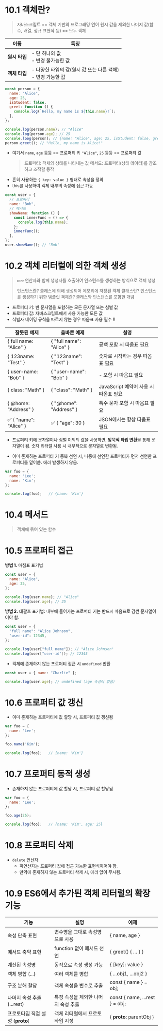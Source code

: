 # 10.1 객체란?

> 자바스크립트 == 객체 기반의 프로그래밍 언어
> 원시 값을 제외한 나머지 값(함수, 배열, 정규 표현식 등) == 모두 객체

| 이름          | 특징                                                              |
| ------------- | ----------------------------------------------------------------- |
| **원시 타입** | - 단 하나의 값 <br/> - 변경 불가능한 값                           |
| **객체 타입** | - 다양한 타입의 값(원시 값 또는 다른 객체) <br/> - 변경 가능한 값 |

```js
const person = {
  name: "Alice",
  age: 25,
  isStudent: false,
  greet: function () {
    console.log(`Hello, my name is ${this.name}!`);
  },
};

console.log(person.name); // "Alice"
console.log(person.age); // 25
console.loog(person); // {name: "Alice", age: 25, isStudent: false, greet: f}
person.greet(); // "Hello, my name is Alice!"
```

- 여기서 `name`, `age` 등등 == 프로퍼티 키
  `"Alice"`, `25` 등등 == 프로퍼티 값
  > 프로퍼티: 객체의 상태를 나타내는 값
  > 메서드: 프로퍼티(상태 데이터)를 참조하고 조작할 동작
- 흔히 사용하는 `{ key: value }` 형태로 속성을 정의
- this를 사용하여 객체 내부의 속성에 접근 가능

```js
const user = {
  // 프로퍼티
  name: "Bob",
  // 메서드
  showName: function () {
    const innerFunc = () => {
      console.log(this.name);
    };
    innerFunc();
  },
};
user.showName(); // "Bob"
```

# 10.2 객체 리터럴에 의한 객체 생성

> `new` 연산자와 함께 생성자를 호출하여 인스턴스를 생성하는 방식으로 객체 생성
>
> 인스턴스란? 클래스에 의해 생성되어 메모리에 저장된 객체
> 클래스란? 인스턴스를 생성하기 위한 템플릿
> 객체란? 클래스와 인스턴스를 포함한 개념

- 프로퍼티 키: 빈 문자열을 포함하는 모든 문자열 또는 심벌 값
- 프로퍼티 값: 자바스크립트에서 사용 가능한 모든 값
  <br/>
- 식별자 네이밍 규칙을 따르지 않는 경우 따옴표 사용 필수 !!

| 잘못된 예제            | 올바른 예제              | 설명                                  |
| ---------------------- | ------------------------ | ------------------------------------- |
| { full name: "Alice" } | { "full name": "Alice" } | 공백 포함 시 따옴표 필요              |
| { 123name: "Test" }    | { "123name": "Test" }    | 숫자로 시작하는 경우 따옴표 필요      |
| { user-name: "Bob" }   | { "user-name": "Bob" }   | - 포함 시 따옴표 필요                 |
| { class: "Math" }      | { "class": "Math" }      | JavaScript 예약어 사용 시 따옴표 필요 |
| { @home: "Address" }   | { "@home": "Address" }   | 특수 문자 포함 시 따옴표 필요         |
| ✅ { "name": "Alice" } | ✅ { "age": 30 }         | JSON에서는 항상 따옴표 필요           |

- 프로퍼티 키에 문자열이나 심벌 이외의 값을 사용하면, **암묵적 타입 변환**을 통해 문자열이 됨. 숫자 리터럴 사용 시 내부적으로 문자열로 변환됨.

- 이미 존재하는 프로퍼티 키 중복 선언 시, 나중에 선언한 프로퍼티가 먼저 선언한 프로퍼티를 덮어씀. 에러 발생하지 않음.

```js
var foo = {
  name: 'Lee';
  name: 'Kim';
};

console.log(foo);	// {name: 'Kim'}
```

# 10.4 메서드

> 객체에 묶여 있는 함수

# 10.5 프로퍼티 접근

**방법 1.** 마침표 표기법

```js
const user = {
  name: "Alice",
  age: 25,
};

console.log(user.name); // "Alice"
console.log(user.age); // 25
```

**방법 2.** 대괄호 표기법: 내부에 들어가는 프로퍼티 키는 반드시 따옴표로 감싼 문자열이어야 함.

```js
const user = {
  "full name": "Alice Johnson",
  "user-id": 12345,
};

console.log(user["full name"]); // "Alice Johnson"
console.log(user["user-id"]); // 12345
```

- 객체에 존재하지 않는 프로퍼티 접근 시 `undefined` 반환

```js
const user = { name: "Charlie" };

console.log(user.age); // undefined (age 속성이 없음)
```

# 10.6 프로퍼티 값 갱신

- 이미 존재하는 프로퍼티에 값 할당 시, 프로퍼티 값 갱신됨

```js
var foo = {
  name: 'Lee';
};

foo.name('Kim');

console.log(foo);	// {name: 'Kim'}
```

# 10.7 프로퍼티 동적 생성

- 존재하지 않는 프로퍼티에 값 할당 시, 프로퍼티 값 할당됨

```js
var foo = {
  name: 'Lee';
};

foo.age(25);

console.log(foo);	// {name: 'Kim', age: 25}
```

# 10.8 프로퍼티 삭제

- `delete` 연산자
  - 피연산자는 프로퍼티 값에 접근 가능한 표현식이어야 함.
  - 만약에 존재하지 않는 프로퍼티 삭제 시, 에러 없이 무시됨.

# 10.9 ES6에서 추가된 객체 리터럴의 확장 기능

| 기능                             | 설명                                | 예제                           |
| -------------------------------- | ----------------------------------- | ------------------------------ |
| 속성 단축 표현                   | 변수명을 그대로 속성명으로 사용     | { name, age }                  |
| 메서드 축약 표현                 | function 없이 메서드 선언           | { greet() { ... } }            |
| 계산된 속성명                    | 동적으로 속성 생성 가능             | { [key]: value }               |
| 객체 병합 (...)                  | 여러 객체를 병합                    | { ...obj1, ...obj2 }           |
| 구조 분해 할당                   | 객체 속성을 변수로 추출             | const { name } = obj;          |
| 나머지 속성 추출 (...rest)       | 특정 속성을 제외한 나머지 속성 추출 | const { name, ...rest } = obj; |
| 프로토타입 직접 설정 (**proto**) | 객체 리터럴에서 프로토타입 지정     | { **proto**: parentObj }       |

